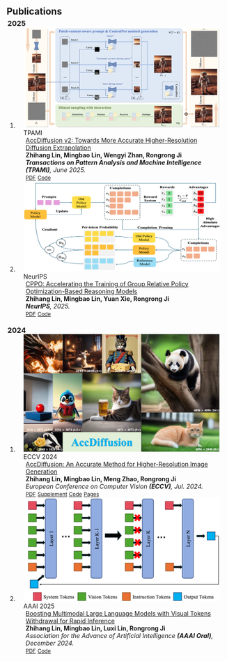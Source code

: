 <h2 id="publications" style="margin: 2px 0px -15px;">Publications</h2>


<h3 id="2025" style="margin: 20px 2px -15px;">2025</h3>

<div class="publications">
<ol class="bibliography">

<li>
<div class="pub-row">
  <div class="col-sm-3 abbr" style="position: relative;padding-right: 15px;padding-left: 15px;">
    <img src="../assets/img/accdiffusionv2.png" class="teaser img-fluid z-depth-1">
    <abbr class="badge">TPAMI</abbr>
  </div>

  <div class="col-sm-9" style="position: relative;padding-right: 15px;padding-left: 20px;">
    <div class="title"><a href="https://arxiv.org/pdf/2412.02099">AccDiffusion v2: Towards More Accurate
Higher-Resolution Diffusion Extrapolation</a></div>
    <div class="author"><strong>Zhihang Lin, Mingbao Lin, Wengyi Zhan, Rongrong Ji</strong></div>
    <div class="periodical"><em><strong>Transactions on Pattern Analysis and Machine Intelligence (TPAMI)</strong>, June 2025.</em></div>
    <div class="links">
      <a href="https://arxiv.org/pdf/2412.02099" class="btn btn-sm z-depth-0" role="button" target="_blank" style="font-size:12px;">PDF</a>
      <a href="https://github.com/lzhxmu/AccDiffusion_v2" class="btn btn-sm z-depth-0" role="button" target="_blank" style="font-size:12px;">Code</a>
    </div>
  </div>
</div>
</li>


<li>
<div class="pub-row">
  <div class="col-sm-3 abbr" style="position: relative;padding-right: 15px;padding-left: 15px;">
    <img src="../assets/img/cppo.png" class="teaser img-fluid z-depth-1">
    <abbr class="badge">NeurIPS</abbr>
  </div>

  <div class="col-sm-9" style="position: relative;padding-right: 15px;padding-left: 20px;">
    <div class="title"><a href="https://arxiv.org/pdf/2503.22342">CPPO: Accelerating the Training of Group Relative
Policy Optimization-Based Reasoning Models</a></div>
    <div class="author"><strong>Zhihang Lin, Mingbao Lin, Yuan Xie, Rongrong Ji</strong></div>
    <div class="periodical"><em><strong>NeurIPS</strong>, 2025.</em></div>
    <div class="links">
      <a href="https://arxiv.org/pdf/2503.22342" class="btn btn-sm z-depth-0" role="button" target="_blank" style="font-size:12px;">PDF</a>
      <a href="https://github.com/lzhxmu/CPPO" class="btn btn-sm z-depth-0" role="button" target="_blank" style="font-size:12px;">Code</a>
    </div>
  </div>
</div>
</li>



</ol>
</div>

<h3 id="2024" style="margin: 20px 2px -15px;">2024</h3>

<div class="publications">
<ol class="bibliography">

<li>
<div class="pub-row">
  <div class="col-sm-3 abbr" style="position: relative;padding-right: 15px;padding-left: 15px;">
    <img src="../assets/img/accdiffusion.png" class="teaser img-fluid z-depth-1">
    <abbr class="badge">ECCV 2024</abbr>
  </div>

  <div class="col-sm-9" style="position: relative;padding-right: 15px;padding-left: 20px;">
    <div class="title"><a href="../assets/files/Accdiffusion.pdf">AccDiffusion: An Accurate Method for Higher-Resolution Image Generation</a></div>
    <div class="author"><strong>Zhihang Lin, Mingbao Lin, Meng Zhao, Rongrong Ji</strong></div>
    <div class="periodical"><em>European Conference on Computer Vision <strong>(ECCV)</strong>, Jul. 2024.</em></div>
    <div class="links">
      <a href="../assets/files/Accdiffusion.pdf" class="btn btn-sm z-depth-0" role="button" target="_blank" style="font-size:12px;">PDF</a>
      <a href="../assets/files/Accdiffusion_supplement.pdf" class="btn btn-sm z-depth-0" role="button" target="_blank" style="font-size:12px;">Supplement</a>
      <a href="https://github.com/lzhxmu/AccDiffusion" class="btn btn-sm z-depth-0" role="button" target="_blank" style="font-size:12px;">Code</a>
      <a href="../accdiffusion/accdiffusion.html" class="btn btn-sm z-depth-0" role="button" target="_blank" style="font-size:12px;">Pages</a>
      <!-- <strong><i style="color:#7b5aa6">arXiv.org</i></strong> -->
    </div>
  </div>
</div>
</li>


<li>
<div class="pub-row">
  <div class="col-sm-3 abbr" style="position: relative;padding-right: 15px;padding-left: 15px;">
    <img src="../assets/img/vtw.png" class="teaser img-fluid z-depth-1">
    <abbr class="badge">AAAI 2025</abbr>
  </div>

  <div class="col-sm-9" style="position: relative;padding-right: 15px;padding-left: 20px;">
    <div class="title"><a href="https://arxiv.org/html/2405.05803v1">Boosting Multimodal Large Language Models with Visual Tokens Withdrawal for Rapid Inference</a></div>
    <div class="author"><strong>Zhihang Lin, Mingbao Lin, Luxi Lin, Rongrong Ji</strong></div>
    <div class="periodical"><em>Association for the Advance of Artificial Intelligence <strong>(AAAI Oral)</strong>, December 2024.</em></div>
    <div class="links">
      <a href="https://arxiv.org/html/2405.05803v1" class="btn btn-sm z-depth-0" role="button" target="_blank" style="font-size:12px;">PDF</a>
      <a href="https://github.com/lzhxmu/VTW" class="btn btn-sm z-depth-0" role="button" target="_blank" style="font-size:12px;">Code</a>
      <!-- <a href="https://dblp.uni-trier.de/rec/conf/cvpr/LiuSLSS20.html?view=bibtex" class="btn btn-sm z-depth-0" role="button" target="_blank" style="font-size:12px;">BibTex</a> -->
      <!-- <strong><i style="color:#7b5aa6">arXiv.org</i></strong> -->
    </div>
  </div>
</div>
</li>

</ol>
</div>


  
